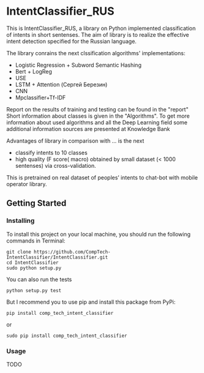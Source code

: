 # IntentClassifier_RUS 

This is IntentClassifier_RUS, a library on Python implemented classification of intents in short sentenses. The aim of library is to realize the effective intent detection specified for the Russian language.

The library conrains the next clssification algorithms' implementations:
* Logistic Regression + Subword Semantic Hashing
* Bert + LogReg
* USE
* LSTM + Attention (Сергей Березин)
* CNN
* Mpclassifier+Tf-IDF

Report on the results of training and testing can be found in the "report"
Short information about classes is given in the "Algorithms". 
To get more information about used algorithms and all the Deep Learning field some additional information sources are presented at Knowledge Bank

Advantages of library in comparison with … is the next
* classify intents to 10 classes
* high quality (F score( macro) obtained by small dataset (< 1000 sentenses) via cross-validation.

This is pretrained on real dataset of peoples’ intents to chat-bot with mobile operator library.


## Getting Started

### Installing

To install this project on your local machine, you should run the following commands in Terminal:

```
git clone https://github.com/CompTech-IntentClassifier/IntentClassifier.git
cd IntentClassifier
sudo python setup.py
```

You can also run the tests

```
python setup.py test
```

But I recommend you to use pip and install this package from PyPi:

```
pip install comp_tech_intent_classifier
```

or

```
sudo pip install comp_tech_intent_classifier
```

### Usage

TODO
